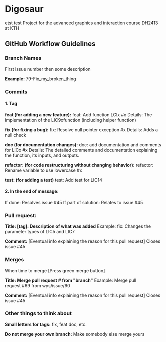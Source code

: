 # Digosaur


etst test
Project for the advanced graphics and interaction course DH2413 at KTH

## GitHub Workflow Guidelines

### Branch Names

First issue number then some description

**Example:**
79-Fix_my_broken_thing

### Commits

#### 1. Tag

**feat (for adding a new feature):**
feat: Add function LCIx #x
Details: The implementation of the LIC9xfunction (including helper function)

**fix (for fixing a bug):**
fix: Resolve null pointer exception #x
Details: Adds a null check

**doc (for documentation changes):**
doc: add documentation and comments for LICx #x
Details: The detailed comments and documentation explaining the function, its inputs, and outputs.

**refactor: (for code restructuring without changing behavior):**
refactor: Rename variable to use lowercase #x

**test: (for adding a test)**
test: Add test for LIC14

#### 2. In the end of message:

If done: Resolves issue #45
If part of solution: Relates to issue #45

### Pull request:

**Title: [tag]: Description of what was added**
Example: fix: Changes the parameter types of LIC5 and LIC7

**Comment:**
[Eventual info explaining the reason for this pull request]
Closes issue #45

### Merges

When time to merge [Press green merge button]

**Title: Merge pull request # from "branch"**
Example: Merge pull request #69 from wys/issue/60

**Comment:**
[Eventual info explaining the reason for this pull request]
Closes issue #45

### Other things to think about

**Small letters for tags:** fix, feat doc, etc.

**Do not merge your own branch:** Make somebody else merge yours
